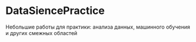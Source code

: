 # DataSiencePractice
Небольшие работы для практики: анализа данных, машинного обучения и других смежных областей
